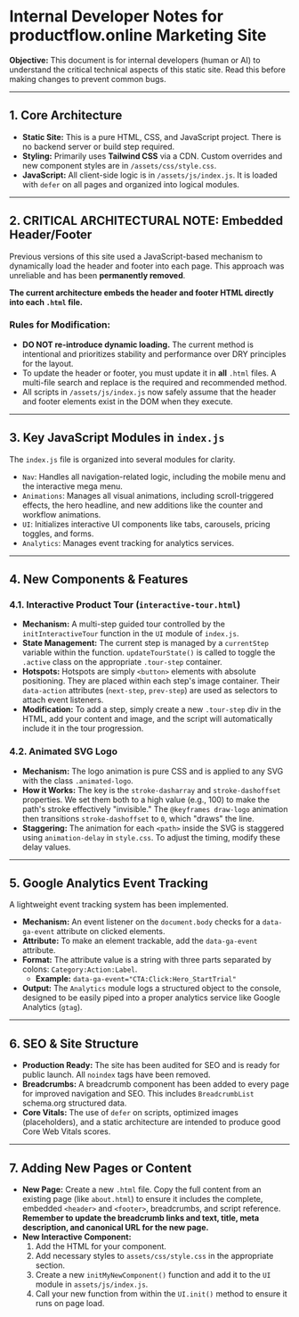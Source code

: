 # Internal Developer Notes for productflow.online Marketing Site

**Objective:** This document is for internal developers (human or AI) to understand the critical technical aspects of this static site. Read this before making changes to prevent common bugs.

---

## 1. Core Architecture

-   **Static Site:** This is a pure HTML, CSS, and JavaScript project. There is no backend server or build step required.
-   **Styling:** Primarily uses **Tailwind CSS** via a CDN. Custom overrides and new component styles are in `/assets/css/style.css`.
-   **JavaScript:** All client-side logic is in `/assets/js/index.js`. It is loaded with `defer` on all pages and organized into logical modules.

---

## 2. CRITICAL ARCHITECTURAL NOTE: Embedded Header/Footer

Previous versions of this site used a JavaScript-based mechanism to dynamically load the header and footer into each page. This approach was unreliable and has been **permanently removed**.

**The current architecture embeds the header and footer HTML directly into each `.html` file.**

### **Rules for Modification:**

-   **DO NOT re-introduce dynamic loading.** The current method is intentional and prioritizes stability and performance over DRY principles for the layout.
-   To update the header or footer, you must update it in **all** `.html` files. A multi-file search and replace is the required and recommended method.
-   All scripts in `/assets/js/index.js` now safely assume that the header and footer elements exist in the DOM when they execute.

---

## 3. Key JavaScript Modules in `index.js`

The `index.js` file is organized into several modules for clarity.

-   `Nav`: Handles all navigation-related logic, including the mobile menu and the interactive mega menu.
-   `Animations`: Manages all visual animations, including scroll-triggered effects, the hero headline, and new additions like the counter and workflow animations.
-   `UI`: Initializes interactive UI components like tabs, carousels, pricing toggles, and forms.
-   `Analytics`: Manages event tracking for analytics services.

---

## 4. New Components & Features

### 4.1. Interactive Product Tour (`interactive-tour.html`)

-   **Mechanism:** A multi-step guided tour controlled by the `initInteractiveTour` function in the `UI` module of `index.js`.
-   **State Management:** The current step is managed by a `currentStep` variable within the function. `updateTourState()` is called to toggle the `.active` class on the appropriate `.tour-step` container.
-   **Hotspots:** Hotspots are simply `<button>` elements with absolute positioning. They are placed within each step's image container. Their `data-action` attributes (`next-step`, `prev-step`) are used as selectors to attach event listeners.
-   **Modification:** To add a step, simply create a new `.tour-step` div in the HTML, add your content and image, and the script will automatically include it in the tour progression.

### 4.2. Animated SVG Logo

-   **Mechanism:** The logo animation is pure CSS and is applied to any SVG with the class `.animated-logo`.
-   **How it Works:** The key is the `stroke-dasharray` and `stroke-dashoffset` properties. We set them both to a high value (e.g., 100) to make the path's stroke effectively "invisible." The `@keyframes draw-logo` animation then transitions `stroke-dashoffset` to `0`, which "draws" the line.
-   **Staggering:** The animation for each `<path>` inside the SVG is staggered using `animation-delay` in `style.css`. To adjust the timing, modify these delay values.

---

## 5. Google Analytics Event Tracking

A lightweight event tracking system has been implemented.

-   **Mechanism:** An event listener on the `document.body` checks for a `data-ga-event` attribute on clicked elements.
-   **Attribute:** To make an element trackable, add the `data-ga-event` attribute.
-   **Format:** The attribute value is a string with three parts separated by colons: `Category:Action:Label`.
    -   **Example:** `data-ga-event="CTA:Click:Hero_StartTrial"`
-   **Output:** The `Analytics` module logs a structured object to the console, designed to be easily piped into a proper analytics service like Google Analytics (`gtag`).

---

## 6. SEO & Site Structure

-   **Production Ready:** The site has been audited for SEO and is ready for public launch. All `noindex` tags have been removed.
-   **Breadcrumbs:** A breadcrumb component has been added to every page for improved navigation and SEO. This includes `BreadcrumbList` schema.org structured data.
-   **Core Vitals:** The use of `defer` on scripts, optimized images (placeholders), and a static architecture are intended to produce good Core Web Vitals scores.

---

## 7. Adding New Pages or Content

-   **New Page:** Create a new `.html` file. Copy the full content from an existing page (like `about.html`) to ensure it includes the complete, embedded `<header>` and `<footer>`, breadcrumbs, and script reference. **Remember to update the breadcrumb links and text, title, meta description, and canonical URL for the new page.**
-   **New Interactive Component:**
    1.  Add the HTML for your component.
    2.  Add necessary styles to `assets/css/style.css` in the appropriate section.
    3.  Create a new `initMyNewComponent()` function and add it to the `UI` module in `assets/js/index.js`.
    4.  Call your new function from within the `UI.init()` method to ensure it runs on page load.